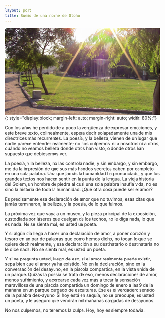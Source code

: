 ```yaml
---
layout: post
title: Sueño de una noche de Otoño
---
```


![Parque las esculturas](/assets/img/esculturas.jpg){: style="display:block; margin-left: auto; margin-right: auto; width: 80%;"}

Con los años he perdido de a poco la vergüenza de expresar emociones, y este breve texto, colinealmente, espera decir solapadamente una de mis directrices más recurrentes. La poesía, y la belleza, vienen de un lugar que nadie parece entender realmente; no nos culpemos, ni a nosotros ni a otros, cuándo no veamos belleza donde otros han visto, o donde otros han supuesto que debiesemos ver.


La poesía, y la belleza, no las controla nadie, y sin embargo, y sin embargo, me da la impresión de que sus más hondos secretos caben por completo en una sola palabra. Una que jamás la humanidad ha pronunciado, y que los grandes textos nos hacen sentir en la punta de la lengua. La vieja historia del Golem, un hombre de piedra al cual una sola palabra insufla vida, no es sino la historia de toda la humanidad. ¿Qué otra cosa puede ser el amor?


Es precisamente esa declaración de amor que no tuvimos, esas citas que jamás terminaron, la belleza, y la poesía, de lo que fuimos.


La próxima vez que vaya a un museo, y la pieza principal de la exposición, custodiada por láseres que cuelgan de los techos, no le diga nada, lo que es nada. No se sienta mal, es usted un poeta.


Y si algún día llega a hacer una declaración de amor, a poner corazón y tesoro en un par de palabras que como hemos dicho, no tocan lo que se quiere decir realmente, y esa declaración a su destinatario o destinataria no le dice nada. No se sienta mal, es usted un poeta.


Y si se pregunta usted, luego de eso, si el amor realmente puede existir, sepa bien que el amor ya ha existido. No en la declaración, sino en la conversación del desayuno, en la piscola compartida, en la vista unida de un parque. Quizás la poesía se trata de eso, menos declaraciones de amor, menos sufrimiento, y acercarse cada vez más a tocar la sensación maravillosa de una piscola compartida un domingo de enero a las 9 de la mañana en un parque cargado de esculturas. Ese es el verdadero sentido de la palabra des-ayuno. Si hoy está en sequía, no se preocupe, es usted un poeta, y le aseguro que vendrán mil mañanas cargadas de desayunos.


No nos culpemos, no tenemos la culpa.
Hoy, hoy es siempre todavía.

